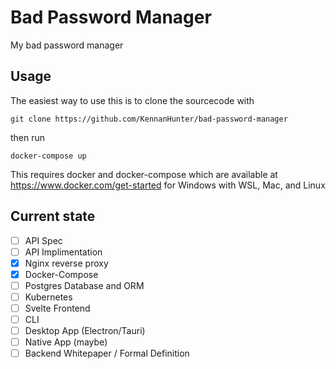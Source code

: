# Bad Password Manager

My bad password manager

## Usage

The easiest way to use this is to clone the sourcecode with

`git clone https://github.com/KennanHunter/bad-password-manager`

then run

`docker-compose up`

This requires docker and docker-compose which are available at https://www.docker.com/get-started for Windows with WSL, Mac, and Linux

## Current state

-   [ ] API Spec
-   [ ] API Implimentation
-   [x] Nginx reverse proxy
-   [x] Docker-Compose
-   [ ] Postgres Database and ORM
-   [ ] Kubernetes
-   [ ] Svelte Frontend
-   [ ] CLI
-   [ ] Desktop App (Electron/Tauri)
-   [ ] Native App (maybe)
-   [ ] Backend Whitepaper / Formal Definition

